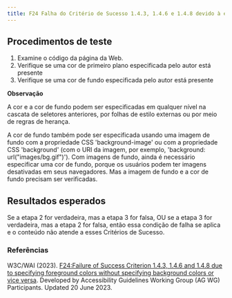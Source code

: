 ```yaml
---
title: F24 Falha do Critério de Sucesso 1.4.3, 1.4.6 e 1.4.8 devido à especificação de cores de primeiro plano sem especificar cores de fundo ou vice-versa
---
```


## Procedimentos de teste

1. Examine o código da página da Web.
2. Verifique se uma cor de primeiro plano especificada pelo autor está presente
3. Verifique se uma cor de fundo especificada pelo autor está presente

**Observação**

A cor e a cor de fundo podem ser especificadas em qualquer nível na cascata de seletores anteriores, por folhas de estilo externas ou por meio de regras de herança.

A cor de fundo também pode ser especificada usando uma imagem de fundo com a propriedade CSS 'background-image' ou com a propriedade CSS 'background' (com o URI da imagem, por exemplo, 'background: url("images/bg.gif")'). Com imagens de fundo, ainda é necessário especificar uma cor de fundo, porque os usuários podem ter imagens desativadas em seus navegadores. Mas a imagem de fundo e a cor de fundo precisam ser verificadas.

## Resultados esperados
Se a etapa 2 for verdadeira, mas a etapa 3 for falsa, OU se a etapa 3 for verdadeira, mas a etapa 2 for falsa, então essa condição de falha se aplica e o conteúdo não atende a esses Critérios de Sucesso.

### Referências

W3C/WAI (2023). [ F24:Failure of Success Criterion 1.4.3, 1.4.6 and 1.4.8 due to specifying foreground colors without specifying background colors or vice versa](https://www.w3.org/WAI/WCAG22/Techniques/failures/F24). Developed by Accessibility Guidelines Working Group (AG WG) Participants. Updated 20 June 2023.